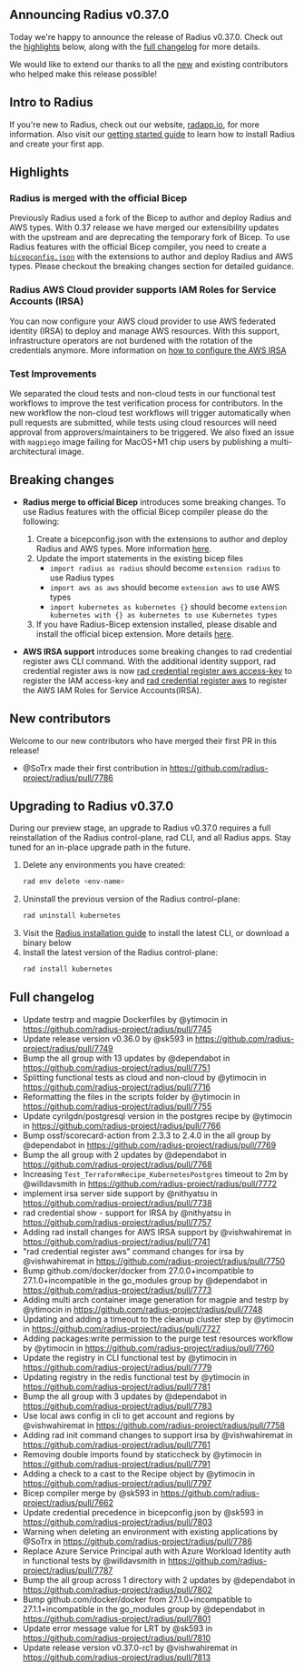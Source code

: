 ## Announcing Radius v0.37.0

Today we're happy to announce the release of Radius v0.37.0. Check out the [highlights](#highlights) below, along with the [full changelog](#full-changelog) for more details.

We would like to extend our thanks to all the [new](#new-contributors) and existing contributors who helped make this release possible!

## Intro to Radius

If you're new to Radius, check out our website, [radapp.io](https://radapp.io), for more information. Also visit our [getting started guide](https://docs.radapp.io/getting-started/) to learn how to install Radius and create your first app.

## Highlights

### Radius is merged with the official Bicep
Previously Radius used a fork of the Bicep to author and deploy Radius and AWS types. With 0.37 release we have merged our extensibility updates with the upstream and are deprecating the temporary fork of Bicep. To use Radius features with the official Bicep compiler, you need to create a [`bicepconfig.json`]((https://docs.radapp.io/guides/tooling/bicepconfig/overview/)) with the extensions to author and deploy Radius and AWS types. Please checkout the breaking changes section for detailed guidance.

### Radius AWS Cloud provider supports IAM Roles for Service Accounts (IRSA)
You can now configure your AWS cloud provider to use AWS federated identity (IRSA) to deploy and manage AWS resources. With this support, infrastructure operators are not burdened with the rotation of the credentials anymore. More information on [how to configure the AWS IRSA](https://docs.radapp.io/guides/operations/providers/aws-provider/howto-aws-provider-irsa/)

### Test Improvements
We separated the cloud tests and non-cloud tests in our functional  test workflows to improve the test verification process for contributors. In the new workflow the non-cloud test workflows will trigger automatically when pull requests are submitted, while tests using cloud resources will need approval from approvers/maintainers to be triggered. We also fixed an issue with `magpiego` image failing for MacOS+M1 chip users by publishing a multi-architectural image.

## Breaking changes

- **Radius merge to official Bicep** introduces some breaking changes. To use Radius features with the official Bicep compiler please do the following:
    1. Create a bicepconfig.json with the extensions to author and deploy Radius and AWS types. More information [here](https://docs.radapp.io/guides/tooling/bicepconfig/overview/).
    2. Update the import statements in the existing bicep files
        - `import radius as radius` should become `extension radius` to use Radius types
        - `import aws as aws` should become `extension aws` to use AWS types
        - `import kubernetes as kubernetes {}` should become `extension kubernetes with {} as kubernetes to use Kubernetes types`
    3. If you have Radius-Bicep extension installed, please disable and install the official bicep extension. More details [here](https://edge.docs.radapp.io/guides/tooling/vscode/howto-vscode-bicep/).

- **AWS IRSA support** introduces some breaking changes to rad credential register aws CLI command. With the additional identity support, rad credential register aws is now [rad credential register aws access-key](https://docs.radapp.io/reference/cli/rad_credential_register_aws_access-key/) to register the IAM access-key and [rad credential register aws](https://docs.radapp.io/reference/cli/rad_credential_register_aws_irsa/) to register the AWS IAM Roles for Service Accounts(IRSA).

## New contributors

Welcome to our new contributors who have merged their first PR in this release!

* @SoTrx made their first contribution in https://github.com/radius-project/radius/pull/7786

## Upgrading to Radius v0.37.0

During our preview stage, an upgrade to Radius v0.37.0 requires a full reinstallation of the Radius control-plane, rad CLI, and all Radius apps. Stay tuned for an in-place upgrade path in the future.

1. Delete any environments you have created:
   ```bash
   rad env delete <env-name>
   ```
1. Uninstall the previous version of the Radius control-plane:
   ```bash
   rad uninstall kubernetes
   ```
1. Visit the [Radius installation guide](https://docs.radapp.io/getting-started/install/) to install the latest CLI, or download a binary below
1. Install the latest version of the Radius control-plane:
   ```bash
   rad install kubernetes
   ```

## Full changelog

* Update testrp and magpie Dockerfiles by @ytimocin in https://github.com/radius-project/radius/pull/7745
* Update release version v0.36.0 by @sk593 in https://github.com/radius-project/radius/pull/7749
* Bump the all group with 13 updates by @dependabot in https://github.com/radius-project/radius/pull/7751
* Splitting functional tests as cloud and non-cloud by @ytimocin in https://github.com/radius-project/radius/pull/7716
* Reformatting the files in the scripts folder by @ytimocin in https://github.com/radius-project/radius/pull/7755
* Update cyrilgdn/postgresql version in the postgres recipe by @ytimocin in https://github.com/radius-project/radius/pull/7766
* Bump ossf/scorecard-action from 2.3.3 to 2.4.0 in the all group by @dependabot in https://github.com/radius-project/radius/pull/7769
* Bump the all group with 2 updates by @dependabot in https://github.com/radius-project/radius/pull/7768
* Increasing `Test_TerraformRecipe_KubernetesPostgres` timeout to 2m by @willdavsmith in https://github.com/radius-project/radius/pull/7772
* implement irsa server side support by @nithyatsu in https://github.com/radius-project/radius/pull/7738
* rad credential show - support for IRSA by @nithyatsu in https://github.com/radius-project/radius/pull/7757
* Adding rad install changes for AWS IRSA support by @vishwahiremat in https://github.com/radius-project/radius/pull/7741
* "rad credential register aws" command changes for irsa by @vishwahiremat in https://github.com/radius-project/radius/pull/7750
* Bump github.com/docker/docker from 27.0.0+incompatible to 27.1.0+incompatible in the go_modules group by @dependabot in https://github.com/radius-project/radius/pull/7773
* Adding multi arch container image generation for magpie and testrp by @ytimocin in https://github.com/radius-project/radius/pull/7748
* Updating and adding a timeout to the cleanup cluster step by @ytimocin in https://github.com/radius-project/radius/pull/7727
* Adding packages:write permission to the purge test resources workflow by @ytimocin in https://github.com/radius-project/radius/pull/7760
* Update the registry in CLI functional test by @ytimocin in https://github.com/radius-project/radius/pull/7779
* Updating registry in the redis functional test by @ytimocin in https://github.com/radius-project/radius/pull/7781
* Bump the all group with 3 updates by @dependabot in https://github.com/radius-project/radius/pull/7783
* Use local aws config in cli to get account and regions by @vishwahiremat in https://github.com/radius-project/radius/pull/7758
* Adding rad init command changes to support irsa by @vishwahiremat in https://github.com/radius-project/radius/pull/7761
* Removing double imports found by staticcheck by @ytimocin in https://github.com/radius-project/radius/pull/7791
* Adding a check to a cast to the Recipe object by @ytimocin in https://github.com/radius-project/radius/pull/7797
* Bicep compiler merge by @sk593 in https://github.com/radius-project/radius/pull/7662
* Update credential precedence in bicepconfig.json by @sk593 in https://github.com/radius-project/radius/pull/7803
* Warning when deleting an environment with existing applications by @SoTrx in https://github.com/radius-project/radius/pull/7786
* Replace Azure Service Principal auth with Azure Workload Identity auth in functional tests by @willdavsmith in https://github.com/radius-project/radius/pull/7787
* Bump the all group across 1 directory with 2 updates by @dependabot in https://github.com/radius-project/radius/pull/7802
* Bump github.com/docker/docker from 27.1.0+incompatible to 27.1.1+incompatible in the go_modules group by @dependabot in https://github.com/radius-project/radius/pull/7801
* Update error message value for LRT by @sk593 in https://github.com/radius-project/radius/pull/7810
* Update release version v0.37.0-rc1 by @vishwahiremat in https://github.com/radius-project/radius/pull/7813
